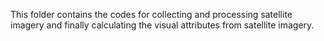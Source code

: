 This folder contains the codes for collecting and processing satellite imagery and finally calculating the visual attributes from satellite imagery.

